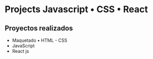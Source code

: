 # Projects Javascript • CSS • React
Proyectos realizados
---
- Maquetado • HTML - CSS
- JavaScript
- React js
